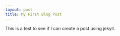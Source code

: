 ```yaml
---
layout: post
title: My First Blog Post
---
```


This is a test to see if I can create a post using jekyll.
